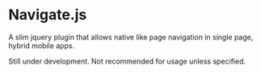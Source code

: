 # Navigate.js
A slim jquery plugin that allows native like page navigation in single page, hybrid mobile apps.

Still under development. Not recommended for usage unless specified.
